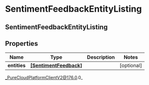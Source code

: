 # SentimentFeedbackEntityListing

## SentimentFeedbackEntityListing

## Properties

|Name | Type | Description | Notes|
|------------ | ------------- | ------------- | -------------|
| **entities** | [**[SentimentFeedback]**]([SentimentFeedback]) |  | [optional] |



_PureCloudPlatformClientV2@176.0.0_
